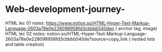 ﻿# Web-development-journey-
HTML lec 01 notes: https://www.notion.so/HTML-Hyper-Text-Markup-Language-2603a78e0e228098958fd3cbbbb540den ( anchor tag, image)
HTML lec 02 notes: notion.so/HTML-Hyper-Text-Markup-Language-2603a78e0e228098958fd3cbbbb540de?source=copy_link ( nested lists and table creation) 
